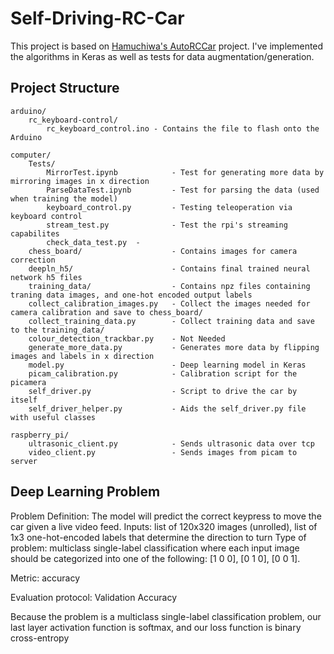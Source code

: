 # Self-Driving-RC-Car

This project is based on [Hamuchiwa's AutoRCCar](https://github.com/hamuchiwa/AutoRCCar) project. I've implemented the algorithms in Keras as well as tests for data augmentation/generation.

## Project Structure 
    arduino/
        rc_keyboard-control/ 
            rc_keyboard_control.ino - Contains the file to flash onto the Arduino
    
    computer/
        Tests/                          
            MirrorTest.ipynb            - Test for generating more data by mirroring images in x direction
            ParseDataTest.ipynb         - Test for parsing the data (used when training the model)
            keyboard_control.py         - Testing teleoperation via keyboard control 
            stream_test.py              - Test the rpi's streaming capabilites
            check_data_test.py  - 
        chess_board/                    - Contains images for camera correction 
        deepln_h5/                      - Contains final trained neural network h5 files
        training_data/                  - Contains npz files containing traning data images, and one-hot encoded output labels
        collect_calibration_images.py   - Collect the images needed for camera calibration and save to chess_board/ 
        collect_training_data.py        - Collect training data and save to the training_data/
        colour_detection_trackbar.py    - Not Needed
        generate_more_data.py           - Generates more data by flipping images and labels in x direction 
        model.py                        - Deep learning model in Keras
        picam_calibration.py 	        - Calibration script for the picamera
        self_driver.py                  - Script to drive the car by itself
        self_driver_helper.py           - Aids the self_driver.py file with useful classes
      
    raspberry_pi/
        ultrasonic_client.py            - Sends ultrasonic data over tcp
        video_client.py                 - Sends images from picam to server
        

## Deep Learning Problem
Problem Definition: The model will predict the correct keypress to move the car given a live video feed.
Inputs: list of 120x320 images (unrolled), list of 1x3 one-hot-encoded labels that determine the direction to turn
Type of problem: multiclass single-label classification where each input image should be categorized into one of the following:
[1 0 0], [0 1 0], [0 0 1].

Metric: accuracy

Evaluation protocol: Validation Accuracy

Because the problem is a multiclass single-label classification problem, our last layer activation function is softmax, and our  loss function is binary cross-entropy
